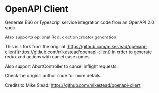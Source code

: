 # OpenAPI Client

Generate ES6 or Typescript service integration code from an OpenAPI 2.0 spec.

Also supports optional Redux action creator generation.

This is a fork from the original [https://github.com/mikestead/openapi-client](https://github.com/mikestead/openapi-client) in order to generate redux and actions with camel case names.

Also support AbortController to cancel inflight requests. 

Check the original author code for more details. 

Credits to Mike Stead: https://github.com/mikestead/openapi-client
